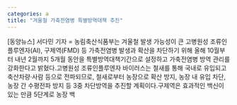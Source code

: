 ```yaml
---
categories: a
title: "겨울철 가축전염병 특별방역대책 추진"
---
```

[동양뉴스] 서다민 기자 = 농림축산식품부는 겨울철 발생 가능성이 큰 고병원성 조류인플루엔자(AI), 구제역(FMD) 등 가축전염병 발생과 확산을 차단하기 위해 올해 10월부터 내년 2월까지 5개월 동안을 특별방역대책기간으로 설정하고 가축전염병 방역 관리를 강화한다고 밝혔다.고병원성 조류인플루엔자 바이러스는 철새를 통해 국내로 유입되고 축산차량·사람 등으로 전파되므로, 철새로부터 농장으로 확산 방지, 농장 내 유입 차단, 농장 간 수평전파 방지 등 3중 차단방역을 추진할 계획이다.구제역은 효과적인 백신이 있는 만큼 5단계로 농장 백